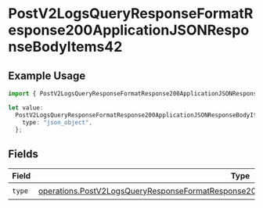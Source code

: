 # PostV2LogsQueryResponseFormatResponse200ApplicationJSONResponseBodyItems42

## Example Usage

```typescript
import { PostV2LogsQueryResponseFormatResponse200ApplicationJSONResponseBodyItems42 } from "orq-poc-typescript-multi-env-version/models/operations";

let value:
  PostV2LogsQueryResponseFormatResponse200ApplicationJSONResponseBodyItems42 = {
    type: "json_object",
  };
```

## Fields

| Field                                                                                                                                                                                                          | Type                                                                                                                                                                                                           | Required                                                                                                                                                                                                       | Description                                                                                                                                                                                                    |
| -------------------------------------------------------------------------------------------------------------------------------------------------------------------------------------------------------------- | -------------------------------------------------------------------------------------------------------------------------------------------------------------------------------------------------------------- | -------------------------------------------------------------------------------------------------------------------------------------------------------------------------------------------------------------- | -------------------------------------------------------------------------------------------------------------------------------------------------------------------------------------------------------------- |
| `type`                                                                                                                                                                                                         | [operations.PostV2LogsQueryResponseFormatResponse200ApplicationJSONResponseBodyItems4EvalsType](../../models/operations/postv2logsqueryresponseformatresponse200applicationjsonresponsebodyitems4evalstype.md) | :heavy_check_mark:                                                                                                                                                                                             | N/A                                                                                                                                                                                                            |